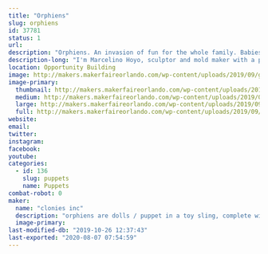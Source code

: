 ```yaml
---
title: "Orphiens"
slug: orphiens
id: 37781
status: 1
url: 
description: "Orphiens. An invasion of fun for the whole family. Babies from another planet that are in need of adoption on planet earth."
description-long: "I'm Marcelino Hoyo, sculptor and mold maker with a passion to make something old school that's fun for kids. Orphiens are dolls / puppets in a toy sling, made with flexible rubber heads, arms and legs and a soft fabric body. Orphiens are capable of many fun facial expressions, making them look realistic and are definitely fun attention getters. for me it has been a 20 year project and feel that Makers Faire would be the right venue to introduce the Orohiens to the world. thank you"
location: Opportunity Building
image: http://makers.makerfaireorlando.com/wp-content/uploads/2019/09/group-6-2-2-1024x576.jpg
image-primary:
  thumbnail: http://makers.makerfaireorlando.com/wp-content/uploads/2019/09/group-6-2-2-150x150.jpg
  medium: http://makers.makerfaireorlando.com/wp-content/uploads/2019/09/group-6-2-2-300x169.jpg
  large: http://makers.makerfaireorlando.com/wp-content/uploads/2019/09/group-6-2-2-1024x576.jpg
  full: http://makers.makerfaireorlando.com/wp-content/uploads/2019/09/group-6-2-2.jpg
website: 
email: 
twitter: 
instagram: 
facebook: 
youtube: 
categories:
  - id: 136
    slug: puppets
    name: Puppets
combat-robot: 0
maker:
  name: "clonies inc"
  description: "orphiens are dolls / puppet in a toy sling, complete with a full concept story."
  image-primary: 
last-modified-db: "2019-10-26 12:37:43"
last-exported: "2020-08-07 07:54:59"
---
```

